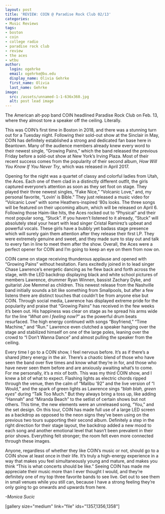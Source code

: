 ```yaml
---
layout: post
title: 'REVIEW: COIN @ Paradise Rock Club 02/13'
categories:
- Music Reviews
tags:
- boston
- coin
- college radio
- paradise rock club
- review
- the aces
- wtbu
author:
  login: ogehrke
  email: ogehrke@bu.edu
  display_name: Olivia Gehrke
  first_name: Olivia
  last_name: Gehrke
image:
  src: /assets/unnamed-1-1-636x360.jpg
  alt: post lead image
---
```


The American alt-pop band COIN headlined Paradise Rock Club on Feb. 13, where they almost tore a speaker off the ceiling. Literally.

This was COIN’s first time in Boston in 2018, and there was a stunning turn out for a Tuesday night. Following their sold-out show at the Sinclair in May, COIN has definitely established a strong and dedicated fan base here in Beantown. Many of the audience members already knew every word to their newest single, “Growing Pains,” which the band released the previous Friday before a sold-out show at New York’s Irving Plaza. Most of their recent success comes from the popularity of their second album, _How Will You Know If You Never Try_, which was released in April 2017.

Opening for the night was a quartet of classy and colorful ladies from Utah, the Aces. Each one of them clad in a distinctly different outfit, the girls captured everyone’s attention as soon as they set foot on stage. They played their three newest singles, “Fake Nice,” “Volcanic Love,” and, my personal favorite, “Lovin’ is Bible.” They just released a music video for “Volcanic Love” with some Heathers-inspired ‘80s looks. The three songs will be featured on their upcoming album, which will be released on April 6. Following those Haim-like hits, the Aces rocked out to “Physical” and their most popular song, “Stuck”. If you haven’t listened to it already, “Stuck” will absolutely steal your heart with lead singer Cristal Ramirez’s upbeat and powerful vocals. These girls have a bubbly yet badass stage presence which will surely gain them attention after they release their first LP. They were extremely genuine and sweet, and they made sure to stay out and talk to every fan in line to meet them after the show. Overall, the Aces were a perfect opener for COIN and I’m going to keep an eye on them from now on.

COIN came on stage receiving thunderous applause and opened with “Growing Pains” without hesitation. Fans excitedly joined in to lead singer Chase Lawrence’s energetic dancing as he flew back and forth across the stage, with the LED backdrop displaying black and white school pictures of members Lawrence, drummer Ryan Winnen, bassist Zachary Dyke, and guitarist Joe Memmel as children. This newest release from the Nashville band initially sounds a bit like something from Smallpools, but after a few listens there are distinct touches that couldn’t be from anyone else but COIN. Through social media, Lawrence has displayed extreme pride for the popularity and praise that “Growing Pains” has received in the few weeks it’s been out. His happiness was clear on stage as he spread his arms wide for the line “_What am I feeling now?_” as the powerful drum beats resurfaced. The high energy continued with songs “Boyfriend,” “Time Machine,” and “Run.” Lawrence even clutched a speaker hanging over the stage and stabilized himself on one of the large poles, leaning over the crowd to “I Don’t Wanna Dance” and almost pulling the speaker from the ceiling.

Every time I go to a COIN show, I feel nervous before. It’s as if there’s a shared jittery energy in the air. There’s a chaotic blend of those who have seen the band over five times and know what they’re in for, and those who have never seen them before and are anxiously awaiting what’s to come. For me personally, it’s a mix of both. This was my third COIN show, and I knew a bit of what to expect. Flashing lights as electric chords ripped through the venue, then the calm of “Malibu ’92” and the live version of “I Would,” and the spark of green lights as Lawrence sings “_blah blah, green eyes_” during “Talk Too Much.” But they always bring a toss up, like adding “Hannah” and “Miranda Beach” to the setlist of certain shows but not others. This time, the new elements were an unreleased song, “You,” and the set design. On this tour, COIN has made full use of a large LED screen as a backdrop as opposed to the neon signs they’ve been using on the previous two tours supporting their second album. Definitely a step in the right direction for their stage layout, the backdrop added a new mood to each song and another emotional level that hasn’t been prevalent in their prior shows. Everything felt stronger; the room felt even more connected through these images.

Anyone, regardless of whether they like COIN’s music or not, should go to a COIN show at least once in their life. It’s truly a high-energy experience in a way that makes you feel simultaneously young and mature, and makes you think “This is what concerts should be like.” Seeing COIN has made me appreciate their music more than I ever thought I would, and they’re definitely one of my top three favorite bands to see live. Get out to see them in small venues while you still can, because I have a strong feeling they’re only going to go onwards and upwards from here.

_\-Monica Sucic_

\[gallery size="medium" link="file" ids="1357,1356,1358"\]